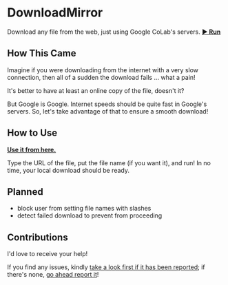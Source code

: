 # DownloadMirror
Download any file from the web, just using Google CoLab's servers. 
**[▶︎ Run](https://colab.research.google.com/github/buzz-lightsnack-2007/DownloadMirror/blob/main/DownloadMirror.ipynb)**

## How This Came
Imagine if you were downloading from the internet with a very slow connection, then all of a sudden the download fails … what a pain! 

It's better to have at least an online copy of the file, doesn't it? 

But Google is Google. Internet speeds should be quite fast in Google's servers. So, let's take advantage of that to ensure a smooth download! 

## How to Use
**[Use it from here.](https://colab.research.google.com/github/buzz-lightsnack-2007/DownloadMirror/blob/main/DownloadMirror.ipynb)**

Type the URL of the file, put the file name (if you want it), and run! In no time, your local download should be ready.

## Planned
- block user from setting file names with slashes
- detect failed download to prevent from proceeding

## Contributions
I'd love to receive your help! 

If you find any issues, kindly [take a look first if it has been reported](https://github.com/buzz-lightsnack-2007/DownloadMirror/issues); if there's none, [go ahead report it](https://github.com/buzz-lightsnack-2007/DownloadMirror/issues/new/choose)!  